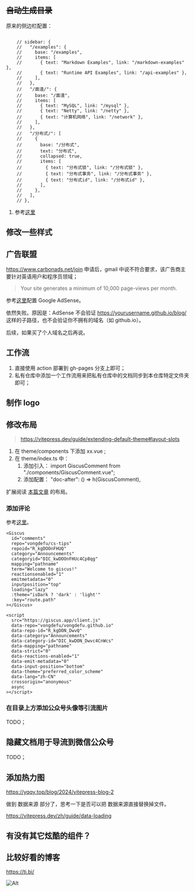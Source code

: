 ## ~~自动生成目录~~

原来的侧边栏配置：

```

    // sidebar: {
    //   "/examples": {
    //     base: "/examples",
    //     items: [
    //       { text: "Markdown Examples", link: "/markdown-examples" },
    //       { text: "Runtime API Examples", link: "/api-examples" },
    //     ],
    //   },
    //   "/面渣/": {
    //     base: "/面渣",
    //     items: [
    //       { text: "MySQL", link: "/mysql" },
    //       { text: "Netty", link: "/netty" },
    //       { text: "计算机网络", link: "/network" },
    //     ],
    //   },
    //   "/分布式/": [
    //     {
    //       base: "/分布式",
    //       text: "分布式",
    //       collapsed: true,
    //       items: [
    //         { text: "分布式锁", link: "/分布式锁" },
    //         { text: "分布式事务", link: "/分布式事务" },
    //         { text: "分布式id", link: "/分布式id" },
    //       ],
    //     },
    //   ],
    // },
```

1. 参考[这里](https://juejin.cn/post/7214805603449339963)

## 修改一些样式

## 广告联盟

https://www.carbonads.net/join
申请后，gmail 中说不符合要求，该广告商主要针对英语用户和程序员领域；

> Your site generates a minimum of 10,000 page-views per month.

参考[这里](https://blog.forte.love/2024/04/29/vitepress%E5%B9%BF%E5%91%8A)配置 Google AdSense。

依然失败。原因是：AdSense 不会验证 https://yourusername.github.io/blog/ 这样的子路径，也不会验证你不拥有的域名（如 github.io）。

后续，如果买了个人域名之后再说。

## 工作流

1. 直接使用 action 部署到 gh-pages 分支上即可；
2. 私有仓库中添加一个工作流用来把私有仓库中的文档同步到本仓库特定文件夹即可；

## 制作 logo

## 修改布局

> https://vitepress.dev/guide/extending-default-theme#layout-slots

1. 在 theme/components 下添加 xx.vue ;
2. 在 theme/index.ts 中：
   1. 添加引入： import GiscusComment from "./components/GiscusComment.vue";
   2. 添加配置： "doc-after": () => h(GiscusComment),

扩展阅读 [本篇文章](https://blog.charles7c.top/admin/backend/extra/dynamic-datasource.html) 的布局。

### 添加评论

参考[这里](https://site.quteam.com/technology/front-end/vitepress-comment/)。

```vue
<Giscus
  id="comments"
  repo="vongdefu/cs-tips"
  repoid="R_kgDOOnFHUQ"
  category="Announcements"
  categoryid="DIC_kwDOOnFHUc4Cp8qg"
  mapping="pathname"
  term="Welcome to giscus!"
  reactionsenabled="1"
  emitmetadata="0"
  inputposition="top"
  loading="lazy"
  :theme="isDark ? 'dark' : 'light'"
  :key="route.path"
></Giscus>

<script
  src="https://giscus.app/client.js"
  data-repo="vongdefu/vongdefu.github.io"
  data-repo-id="R_kgDON_DwvQ"
  data-category="Announcements"
  data-category-id="DIC_kwDON_Dwvc4CnWcs"
  data-mapping="pathname"
  data-strict="0"
  data-reactions-enabled="1"
  data-emit-metadata="0"
  data-input-position="bottom"
  data-theme="preferred_color_scheme"
  data-lang="zh-CN"
  crossorigin="anonymous"
  async
></script>
```

### 在目录上方添加公众号头像等引流图片

TODO；

## 隐藏文档用于导流到微信公众号

TODO；

## 添加热力图

https://yqqy.top/blog/2024/vitepress-blog-2

做到 数据来源 部分了，思考一下是否可以把 数据来源直接替换掉文件。

https://vitepress.dev/zh/guide/data-loading

## 有没有其它炫酷的组件？

## 比较好看的博客

https://ti.bi/

![Alt](https://repobeats.axiom.co/api/embed/0e6e9fad8acc0c3b1eb9f67548b25ff7a780681a.svg "Repobeats analytics image")
